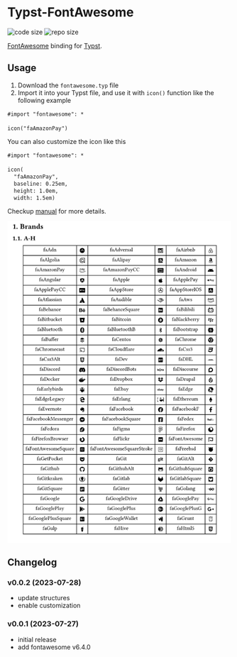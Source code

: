 # Typst-FontAwesome

![code size](https://img.shields.io/github/languages/code-size/ivaquero/typst-fontawesome.svg)
![repo size](https://img.shields.io/github/repo-size/ivaquero/typst-fontawesome.svg)

[FontAwesome](https://fontawesome.com/) binding for [Typst](https://typst.app/docs/).

## Usage

1. Download the `fontawesome.typ` file
2. Import it into your Typst file, and use it with `icon()` function like the following example

```typst
#import "fontawesome": *

icon("faAmazonPay")
```

You can also customize the icon like this

```typst
#import "fontawesome": *

icon(
  "faAmazonPay",
  baseline: 0.25em,
  height: 1.0em,
  width: 1.5em)
```

Checkup [manual](https://github.com/ivaquero/typst-fontawesome/blob/main/manual.pdf) for more details.

![demo](demo.png)

## Changelog

### v0.0.2 (2023-07-28)

- update structures
- enable customization

### v0.0.1 (2023-07-27)

- initial release
- add fontawesome v6.4.0
